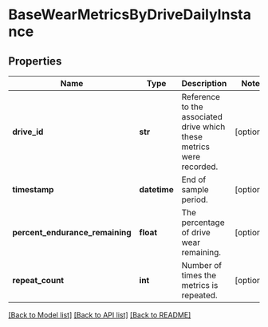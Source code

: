 # BaseWearMetricsByDriveDailyInstance

## Properties
Name | Type | Description | Notes
------------ | ------------- | ------------- | -------------
**drive_id** | **str** | Reference to the associated drive which these metrics were recorded. | [optional] 
**timestamp** | **datetime** | End of sample period. | [optional] 
**percent_endurance_remaining** | **float** | The percentage of drive wear remaining. | [optional] 
**repeat_count** | **int** | Number of times the metrics is repeated. | [optional] 

[[Back to Model list]](../README.md#documentation-for-models) [[Back to API list]](../README.md#documentation-for-api-endpoints) [[Back to README]](../README.md)


